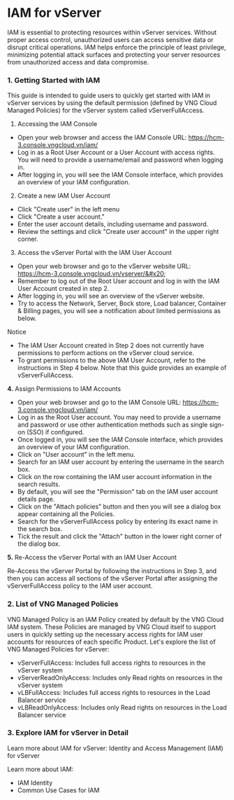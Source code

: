 # IAM for vServer

IAM is essential to protecting resources within vServer services. Without proper access control, unauthorized users can access sensitive data or disrupt critical operations. IAM helps enforce the principle of least privilege, minimizing potential attack surfaces and protecting your server resources from unauthorized access and data compromise.

### 1. Getting Started with IAM&#x20;

This guide is intended to guide users to quickly get started with IAM in vServer services by using the default permission (defined by VNG Cloud Managed Policies) for the vServer system called vServerFullAccess.

1. Accessing the IAM Console&#x20;

* Open your web browser and access the IAM Console URL: https://hcm-3.console.vngcloud.vn/iam/
* Log in as a Root User Account or a User Account with access rights. You will need to provide a username/email and password when logging in.&#x20;
* After logging in, you will see the IAM Console interface, which provides an overview of your IAM configuration.

2. Create a new IAM User Account&#x20;

* Click "Create user" in the left menu
* Click "Create a user account."&#x20;
* Enter the user account details, including username and password.&#x20;
* Review the settings and click "Create user account" in the upper right corner.

3. Access the vServer Portal with the IAM User Account&#x20;

* Open your web browser and go to the vServer website URL: https://hcm-3.console.vngcloud.vn/vserver/&#x20;
* Remember to log out of the Root User account and log in with the IAM User Account created in step 2.&#x20;
* After logging in, you will see an overview of the vServer website.&#x20;
* Try to access the Network, Server, Bock store, Load balancer, Container & Billing pages, you will see a notification about limited permissions as below.

Notice

* The IAM User Account created in Step 2 does not currently have permissions to perform actions on the vServer cloud service.&#x20;
* To grant permissions to the above IAM User Account, refer to the instructions in Step 4 below. Note that this guide provides an example of vServerFullAccess.

**4.** Assign Permissions to IAM Accounts&#x20;

* Open your web browser and go to the IAM Console URL: https://hcm-3.console.vngcloud.vn/iam/
* Log in as the Root User account. You may need to provide a username and password or use other authentication methods such as single sign-on (SSO) if configured.&#x20;
* Once logged in, you will see the IAM Console interface, which provides an overview of your IAM configuration.&#x20;
* Click on "User account" in the left menu.
* Search for an IAM user account by entering the username in the search box.&#x20;
* Click on the row containing the IAM user account information in the search results.&#x20;
* By default, you will see the "Permission" tab on the IAM user account details page.&#x20;
* Click on the "Attach policies" button and then you will see a dialog box appear containing all the Policies.&#x20;
* Search for the vServerFullAccess policy by entering its exact name in the search box.&#x20;
* Tick the result and click the "Attach" button in the lower right corner of the dialog box.

**5.** Re-Access the vServer Portal with an IAM User Account&#x20;

Re-Access the vServer Portal by following the instructions in Step 3, and then you can access all sections of the vServer Portal after assigning the vServerFullAccess policy to the IAM user account.

### 2. List of VNG Managed Policies&#x20;

VNG Managed Policy is an IAM Policy created by default by the VNG Cloud IAM system. These Policies are managed by VNG Cloud itself to support users in quickly setting up the necessary access rights for IAM user accounts for resources of each specific Product. Let's explore the list of VNG Managed Policies for vServer:&#x20;

* vServerFullAccess: Includes full access rights to resources in the vServer system
* vServerReadOnlyAccess: Includes only Read rights on resources in the vServer system
* vLBFullAccess: Includes full access rights to resources in the Load Balancer service
* vLBReadOnlyAccess: Includes only Read rights on resources in the Load Balancer service

### **3.** Explore IAM for vServer in Detail  <a href="#iamforvserver-3.khamphachitietcachsudungiamchovserver" id="iamforvserver-3.khamphachitietcachsudungiamchovserver"></a>

Learn more about IAM for vServer: Identity and Access Management (IAM) for vServer&#x20;

Learn more about IAM:&#x20;

* IAM Identity&#x20;
* Common Use Cases for IAM

### &#x20;<a href="#iamforvserver-3.khamphachitietcachsudungiamchovserver" id="iamforvserver-3.khamphachitietcachsudungiamchovserver"></a>
